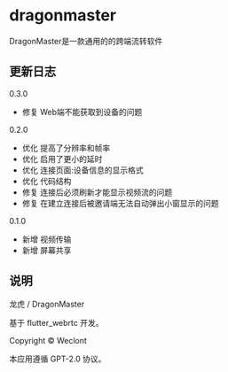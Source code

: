 # dragonmaster

DragonMaster是一款通用的的跨端流转软件

## 更新日志

0.3.0
- 修复 Web端不能获取到设备的问题

0.2.0
- 优化 提高了分辨率和帧率
- 优化 启用了更小的延时
- 优化 连接页面:设备信息的显示格式
- 优化 代码结构
- 修复 连接后必须刷新才能显示视频流的问题
- 修复 在建立连接后被邀请端无法自动弹出小窗显示的问题

0.1.0
- 新增 视频传输
- 新增 屏幕共享

## 说明

龙虎 / DragonMaster

基于 flutter_webrtc 开发。

Copyright © Weclont

本应用遵循 GPT-2.0 协议。